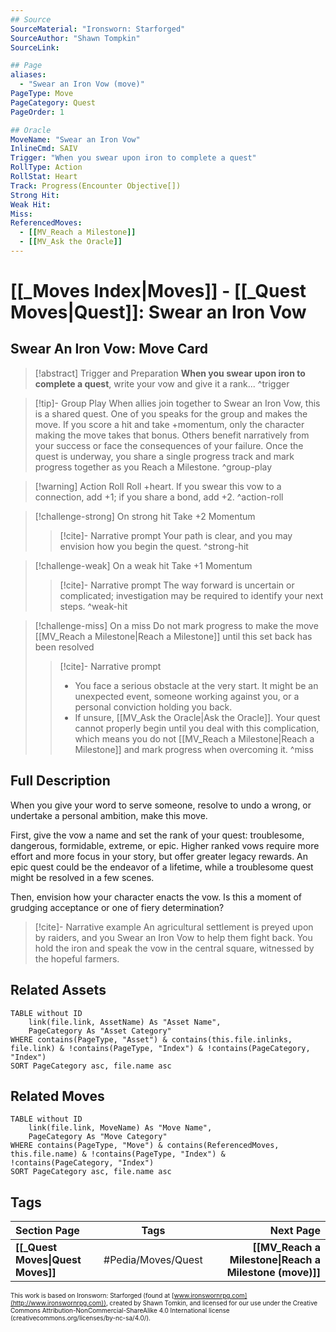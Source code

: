 ```yaml
---
## Source
SourceMaterial: "Ironsworn: Starforged"
SourceAuthor: "Shawn Tompkin"
SourceLink: 

## Page
aliases:
  - "Swear an Iron Vow (move)"
PageType: Move
PageCategory: Quest
PageOrder: 1

## Oracle
MoveName: "Swear an Iron Vow"
InlineCmd: SAIV
Trigger: "When you swear upon iron to complete a quest"
RollType: Action
RollStat: Heart
Track: Progress(Encounter Objective[])
Strong Hit:
Weak Hit:
Miss:
ReferencedMoves: 
  - [[MV_Reach a Milestone]]
  - [[MV_Ask the Oracle]]
---
```

# [[_Moves Index|Moves]] - [[_Quest Moves|Quest]]: Swear an Iron Vow

## Swear An Iron Vow: Move Card
>[!abstract]  Trigger and Preparation
>**When you swear upon iron to complete a quest**, write your vow and give it a rank... ^trigger

> [!tip]- Group Play
> When allies join together to Swear an Iron Vow, this is a shared quest. One of you speaks for the group and makes the move. If you score a hit and take +momentum, only the character making the move takes that bonus. Others benefit narratively from your success or face the consequences of your failure. Once the quest is underway, you share a single progress track and mark progress together as you Reach a Milestone. ^group-play

> [!warning] Action Roll
> Roll +heart. If you swear this vow to a connection, add +1; if you share a bond, add +2. ^action-roll

> [!challenge-strong] On strong hit
> Take +2 Momentum
> > [!cite]- Narrative prompt
> > Your path is clear, and you may envision how you begin the quest. ^strong-hit

> [!challenge-weak] On a weak hit
> Take +1 Momentum
> > [!cite]- Narrative prompt
> > The way forward is uncertain or complicated; investigation may be required to identify your next steps. ^weak-hit

> [!challenge-miss] On a miss
> Do not mark progress to make the move [[MV_Reach a Milestone|Reach a Milestone]] until this set back has been resolved
> > [!cite]- Narrative prompt
> > - You face a serious obstacle at the very start. It might be an unexpected event, someone working against you, or a personal conviction holding you back. 
> > - If unsure, [[MV_Ask the Oracle|Ask the Oracle]]. Your quest cannot properly begin until you deal with this complication, which means you do not [[MV_Reach a Milestone|Reach a Milestone]] and mark progress when overcoming it. ^miss

## Full Description
When you give your word to serve someone, resolve to undo a wrong, or undertake a personal ambition, make this move. 

First, give the vow a name and set the rank of your quest: troublesome, dangerous, formidable, extreme, or epic. Higher ranked vows require more effort and more focus in your story, but offer greater legacy rewards. An epic quest could be the endeavor of a lifetime, while a troublesome quest might be resolved in a few scenes. 

Then, envision how your character enacts the vow. Is this a moment of grudging acceptance or one of fiery determination? 

> [!cite]- Narrative example
> An agricultural settlement is preyed upon by raiders, and you Swear an Iron Vow to help them fight back. You hold the iron and speak the vow in the central square, witnessed by the hopeful farmers. 

## Related Assets
```dataview
TABLE without ID
	link(file.link, AssetName) As "Asset Name",
	PageCategory As "Asset Category"
WHERE contains(PageType, "Asset") & contains(this.file.inlinks, file.link) & !contains(PageType, "Index") & !contains(PageCategory, "Index")
SORT PageCategory asc, file.name asc
```

## Related Moves
```dataview
TABLE without ID
	link(file.link, MoveName) As "Move Name",
	PageCategory As "Move Category"
WHERE contains(PageType, "Move") & contains(ReferencedMoves, this.file.name) & !contains(PageType, "Index") & !contains(PageCategory, "Index")
SORT PageCategory asc, file.name asc
```

## Tags
| Section Page | Tags | Next Page |
|:--- |:---:| ---:|
| **[[_Quest Moves\|Quest Moves]]** | #Pedia/Moves/Quest | **[[MV_Reach a Milestone\|Reach a Milestone (move)]]** |

<font size=-2>This work is based on Ironsworn: Starforged (found at [www.ironswornrpg.com](http://www.ironswornrpg.com)), created by Shawn Tomkin, and licensed for our use under the Creative Commons Attribution-NonCommercial-ShareAlike 4.0 International license  (creativecommons.org/licenses/by-nc-sa/4.0/).</font>